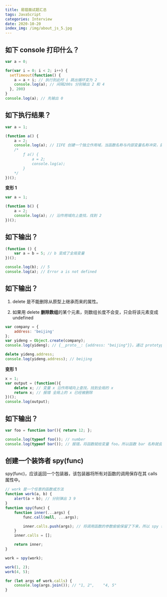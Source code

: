 ```yaml
---
title: 易错面试题汇总
tags: JavaScript
categories: Interview
date: 2020-10-20
index_img: /img/about_js_5.jpg
---
```


## 如下 console 打印什么？

```js
var a = 0;

for(var i = 0; i < 2; i++) {
  setTimeout(function() {
    a = a + i; // 执行到此时 i 跳出循环变为 2
    console.log(a); // 间隔200s 分别输出 2 和 4
  }, 200)
}
console.log(a); // 先输出 0
```

## 如下执行结果？

```js
var a = 1;

(function a() {
    a = 2;
    console.log(a); // IIFE 创建一个独立作用域，当函数名称与内部变量名称冲突，就会永远执行函数本身；
    /*
        ƒ a() {
            a = 2;
            console.log(a);
        }
    */ 
})();
```

**变形 1**
```js
var a = 1;

(function b() {
    a = 2;
    console.log(a); // 沿作用域向上查找，找到 2 
})();
```

## 如下输出？

```js
(function () {
    var a = b = 5; // b 变成了全局变量
})();

console.log(b); // 5
console.log(a); // Error a is not defined
```

## 如下输出？
1. delete 是不能删除从原型上继承而来的属性。

2. 如果用 delete **删除数组**的某个元素，则数组长度不会变，只会将该元素变成 undefined

```js
var company = {
    address: 'beijing'
};
var yideng = Object.create(company);
console.log(yideng); // {__proto__: {address: "beijing"}}。通过 prototype 继承了 company的 address

delete yideng.address;
console.log(yideng.address); // beijing
```

**变形 1**
```js
x = 1;
var output = (function(){
    delete x; // 变量 x 沿作用域向上查找，找到全局的 x
    return x; // 报错 全局上的 x 已经被删除
})();
console.log(output);
```

## 如下输出？
```js
var foo = function bar(){ return 12; };

console.log(typeof foo()); // number
console.log(typeof bar()); // 报错。将函数赋给变量 foo。所以函数 bar 名称就会失效，相当于匿名函数
```

## 创建一个装饰者 spy(func)
spy(func)，应该返回一个包装器，该包装器将所有对函数的调用保存在其 calls 属性中。
```js
// work 是一个任意的函数或方法
function work(a, b) {
    alert(a + b); // 分别弹出 3 9
}
function spy(func) {
    function inner(...args) {
        func.call(null, ...args);

        inner.calls.push(args); // 将调用函数的参数偷偷保留了下来，所以 spy 也叫间谍装饰者，在执行传入函数的同时保留了参数。
    }
    inner.calls = [];

    return inner;
}

work = spy(work);

work(1, 2);
work(4, 5);

for (let args of work.calls) {
    console.log(args.join()); // "1, 2",    "4, 5"
}
```
